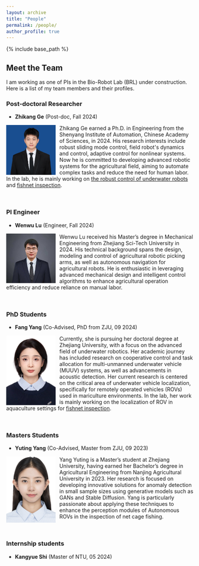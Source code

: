 ```yaml
---
layout: archive
title: "People"
permalink: /people/
author_profile: true
---
```


{% include base_path %}

## Meet the Team

I am working as one of PIs in the Bio-Robot Lab (BRL) under construction. Here is a list of my team members and their profiles.

<!-- <img src="https://jiaoyangli.me/images/logo-white-background.png" title="logo" width="800pt" alt="ARCS Lab"/> -->

<!-- ## Current Members -->
### Post-doctoral Researcher
- **Zhikang Ge** (Post-doc, Fall 2024)

<img src="../images/gezhikang.jpeg" style="float:left;width:100pt;padding-right:10px;"  alt="Zhikang Ge"/>
<p>
    Zhikang Ge earned a Ph.D. in Engineering from the Shenyang Institute of Automation, Chinese Academy of Sciences, in 2024. His research interests include robust sliding mode control, field robot's dynamics and control, adaptive control for nonlinear systems. Now he is committed to developing advanced robotic systems for the agricultural field, aiming to automate complex tasks and reduce the need for human labor. In the lab, he is mainly working on <a href="https://caseypen.github.io/portfolio/portfolio-G-rov-track/">the robust control of underwater robots</a> and <a href="https://caseypen.github.io/portfolio/robust_control_ROV_for_fishnet_inspection/">fishnet inspection</a>.
</p>

<!-- <details>
  <summary>Publications</summary>
  <ul>
    <li>
        Robust adaptive sliding mode control for path tracking of unmanned agricultural vehicles. Zhikang Ge, Zhihong Man, Zhuo Wang, et al. Computers and electrical engineering, 108: 108693, 2023.
    </li>
  </ul>
</details> -->
<br clear="all"> 

### PI Engineer
- **Wenwu Lu** (Engineer, Fall 2024)

<img src="../images/wenulu.jpeg" style="float:left;width:100pt;padding-right:10px;"  alt="Wenwu Lu"/>
<p>
  Wenwu Lu received his Master’s degree in Mechanical Engineering from Zhejiang Sci-Tech University in 2024. His technical background spans the design, modeling and control of agricultural robotic picking arms, as well as autonomous navigation for agricultural robots. He is enthusiastic in leveraging advanced mechanical design and intelligent control algorithms to enhance agricultural operation efficiency and reduce reliance on manual labor.

  <!-- Currently, Wenwu Lu is dedicated to developing intelligent robotic systems for precision agriculture, with a particular focus on fruit and vegetable harvesting. In the lab, his primary research involves the development of a transportation system for strawberry-picking robots. He is working on multi-robot cooperative control technology to address challenges in transportation and scheduling during harvesting, aiming to optimize operational efficiency. His research not only explores real-time collaboration and communication in multi-robot systems but also includes high-precision motion control and navigation optimization in complex agricultural environments, driving the evolution of agricultural robots from single-task execution to multi-task coordination. -->
</p> 

<br clear="all"> 

### PhD Students
- **Fang Yang** (Co-Advised, PhD from ZJU, 09 2024)

<img src="../images/yangfang.jpeg" style="float:left;width:100pt;padding-right:10px;"  alt="Fang Yang"/>
<p>
    Currently, she is pursuing her doctoral degree at Zhejiang University, with a focus on the advanced field of underwater robotics. Her academic journey has included research on cooperative control and task allocation for multi-unmanned underwater vehicle (MUUV) systems, as well as advancements in acoustic detection. Her current research is centered on the critical area of underwater vehicle localization, specifically for remotely operated vehicles (ROVs) used in mariculture environments. In the lab, her work is mainly working on the localization of ROV in aquaculture settings for <a href="https://caseypen.github.io/portfolio/robust_control_ROV_for_fishnet_inspection/">fishnet inspection</a>. 
</p>

<br clear="all"> 


### Masters Students

- **Yuting Yang** (Co-Advised, Master from ZJU, 09 2023)

<img src="../images/yyt.jpeg" style="float:left;width:100pt;padding-right:10px;"  alt="Yuting Yang"/>
<p>
  Yang Yuting is a Master’s student at Zhejiang University, having earned her Bachelor’s degree in Agricultural Engineering from Nanjing Agricultural University in 2023. Her research is focused on developing innovative solutions for anomaly detection in small sample sizes using generative models such as GANs and Stable Diffusion. Yang is particularly passionate about applying these techniques to enhance the perception modules of Autonomous ROVs in the inspection of net cage fishing. 
</p>

<br clear="all"> 

### Internship students

- **Kangyue Shi** (Master of NTU, 05 2024)
